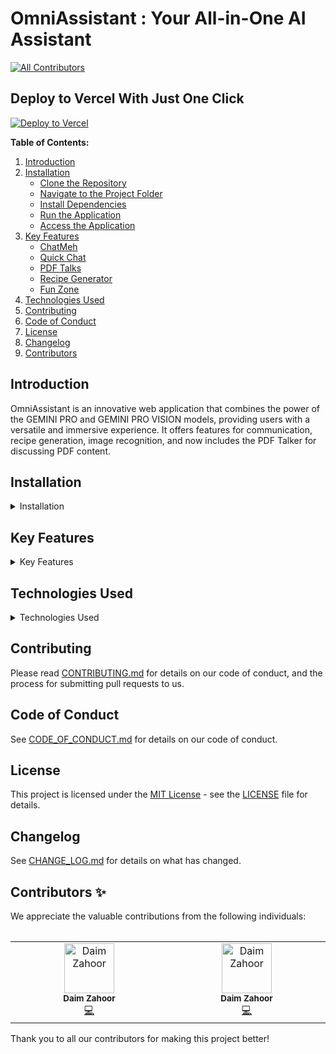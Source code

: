 # OmniAssistant : Your All-in-One AI Assistant

[![All Contributors](https://img.shields.io/badge/all_contributors-2-orange.svg?style=flat-square)](#contributors-)

## Deploy to Vercel With Just One Click

[![Deploy to Vercel](https://vercel.com/button)](https://vercel.com/import/project?template=https://github.com/devdaim6/omni-assistant)

**Table of Contents:**

1. [Introduction](#introduction)
2. [Installation](#installation)
   - [Clone the Repository](#1-clone-the-repository)
   - [Navigate to the Project Folder](#2-navigate-to-the-project-folder)
   - [Install Dependencies](#3-install-dependencies)
   - [Run the Application](#4-run-the-application)
   - [Access the Application](#5-access-the-application)
3. [Key Features](#key-features)
   - [ChatMeh](#1-chatmeh)
   - [Quick Chat](#2-quick-chat)
   - [PDF Talks](#3-pdf-talks)
   - [Recipe Generator](#4-recipe-generator)
   - [Fun Zone](#5-fun-zone)
4. [Technologies Used](#technologies-used)
5. [Contributing](#contributing)
6. [Code of Conduct](#code-of-conduct)
7. [License](#license)
8. [Changelog](#changelog)
9. [Contributors](#contributors)

## Introduction

OmniAssistant is an innovative web application that combines the power of the GEMINI PRO and GEMINI PRO VISION models, providing users with a versatile and immersive experience. It offers features for communication, recipe generation, image recognition, and now includes the PDF Talker for discussing PDF content.

## Installation
<details>
 <summary><span id="header">Installation</span></summary> 

### 1. Clone the Repository:

```bash
git clone https://github.com/devdaim6/omni-assistant.git
```

### 2. Navigate to the Project Folder

```bash
cd omni-assistant
```

### 3. Install Dependencies

Choose one of the following package managers to install project dependencies.

- Using Npm , Yarn or Bun :

```bash
npm install
#or
yarn install
#or
bun install
```

- Using Bundler (if using Ruby on Rails):

```bash
bundle install
```

### 4. Run the Application

Choose the appropriate command based on your package manager.

- Using Npm, Yarn or Bun:

```bash
npm run dev
#or
yarn run dev
#or
bun run dev
```

- Using Bundler (if using Ruby on Rails):

```bash
bundle exec rails server
```

### 5. Access the Application

The application will be accessible at [http://localhost:3000](http://localhost:3000). Open your web browser and navigate to this URL.

That's it! You've successfully set up and launched OmniAssistant on your local machine. If you encounter any issues during the installation process, refer to the [CONTRIBUTING.md](https://github.com/devdaim6/omni-assistant/blob/main/CONTRIBUTING.md) document or seek assistance in our community.
</details>

## Key Features
<details>
 <summary><span id="header">Key Features</span></summary> 

#### 1. ChatMeh

- Experience a conversational AI assistant that remembers previous interactions and generates responses based on context. This feature allows for natural and engaging conversations.

#### 2. Quick Chat :

- Engage in quick and efficient exchanges with the AI without the need for context storage. Ideal for swift responses to simple queries.

#### 3. PDF Talks :

- Upload PDF documents and engage in discussions about their content. Explore topics, share insights, and discuss anything related to the uploaded PDFs.

#### 4. Recipe Generator :

- Unleash your inner chef with two recipe generation variants:
  - Text-based variant: Generate recipes using only text input, catering to specific dietary preferences and ingredients.
  - Image-based variant: Capture the essence of a food-related image and derive a recipe based on its visual content.

#### 5. Fun Zone : 

- Challenge your perception and analytical skills with a variety of image-related tasks:
  - Object counting: Determine the number of objects in a given image.
  - Item identification: Recognize and list the items present in an image.
</details>

## Technologies Used
<details>
  <summary><span id="header">Technologies Used</span></summary>

  - **Next.js 14 :** Next.js is a React framework that enables the creation of fast and scalable web applications. It simplifies the development process and provides features such as server-side rendering, static site generation, and automatic code splitting.

  - **PostgreSQL :** PostgreSQL is a powerful, open-source relational database management system. It is known for its extensibility, reliability, and support for complex queries. In your project, PostgreSQL can be used as a robust database backend.

  - **Redis :** Redis is an in-memory data structure store that can be used as a database, cache, and message broker. It's known for its speed and versatility. In your project, it can serve as both a database and a caching mechanism, providing efficient data storage and retrieval.

  - **Prisma :** Prisma is an open-source database toolkit that includes an auto-generated query builder and an ORM. It simplifies database access and manipulation by providing a type-safe and intuitive API for your application.

  - **Zustand :** Zustand is a lightweight state management library for React. It offers a simple and intuitive API for managing state in your application. Zustand is known for its minimalistic approach and ease of integration with React components.

  - **Framer Motion :** Framer Motion is a React animation library that makes it easy to add smooth and interactive animations to your components. It provides a simple syntax for creating animations using React components and hooks. Framer Motion is particularly well-suited for UI animations, transitions, and gestures.

  - **GraphQL :** GraphQL is a query language for APIs and a runtime for executing those queries with your existing data. It allows for efficient and flexible data fetching, reducing over-fetching and under-fetching of data in your application.

  - **Zod :** Zod is a validation library for JavaScript and TypeScript. It provides a simple and composable API for validating data in your application.Zod is known for its declarative syntax and ease of integration with various frameworks.

  - **NextAuth :** NextAuth is an authentication library for Next.js applications. It simplifies the implementation of authentication features such as social sign-ins, email/password, and more. It provides a seamless and secure authentication experience for your users.

</details>

## Contributing

Please read [CONTRIBUTING.md](https://github.com/devdaim6/omni-assistant/blob/main/CONTRIBUTING.md) for details on our code of conduct, and the process for submitting pull requests to us.

## Code of Conduct

See [CODE_OF_CONDUCT.md](https://github.com/devdaim6/omni-assistant/blob/main/CODE_OF_CONDUCT.md) for details on our code of conduct.

## License

This project is licensed under the [MIT License](https://opensource.org/license/mit/) - see the [LICENSE](https://github.com/devdaim6/omni-assistant/blob/main/LICENSE) file for details.

## Changelog

See [CHANGE_LOG.md](https://github.com/devdaim6/omni-assistant/blob/main/CHANGE_LOG.md) for details on what has changed.

## Contributors ✨

We appreciate the valuable contributions from the following individuals:

<table>
  <tbody>
    <tr>
   <table>
  <tbody>
    <tr>
      <td align="center" valign="top" width="14.28%"><img src="https://github.com/devdaim6.png?size=80" width="80px;" alt="Daim Zahoor"/><br /><sub><b>Daim Zahoor</b></sub><br /><a href="https://omni-assistant.vercel.app/Daim Zahoor/omni-assistant/commits?author=devdaim6" title="Code">💻</a></td>
      <td align="center" valign="top" width="14.28%"><img src="https://github.com/DaimZahoorCSE.png?size=80" width="80px;" alt="Daim Zahoor"/><br /><sub><b>Daim Zahoor</b></sub><br /><a href="https://omni-assistant.vercel.app/Daim Zahoor/omni-assistant/commits?author=DaimZahoorCSE" title="Code">💻</a></td>
    </tr>
  </tbody>
</table>

Thank you to all our contributors for making this project better!
